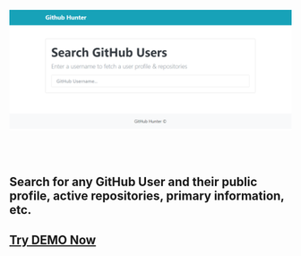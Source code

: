 <p align="center"><img src="https://github.com/Monika171/Github-HUNTER/blob/master/screenshots/landing-page.png" width="800"></p>
<br>
<br> 
<p align="center"><h2>Search for any GitHub User and their public profile, active repositories, primary information, etc.</h2></p>
<p align="center">
<a href="https://github-hunter.monika171.repl.co/">
<h2>Try DEMO Now</h2>
</a>
</p>


